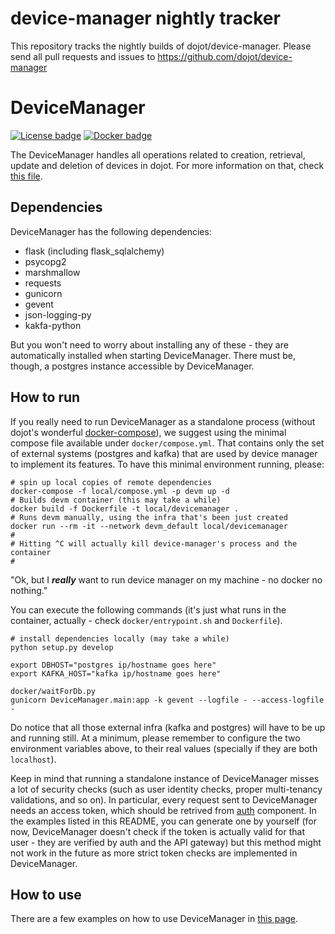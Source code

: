 # device-manager nightly tracker

This repository tracks the nightly builds of dojot/device-manager.
Please send all pull requests and issues to https://github.com/dojot/device-manager

# DeviceManager

[![License badge](https://img.shields.io/badge/license-GPL-blue.svg)](https://opensource.org/licenses/GPL-3.0)
[![Docker badge](https://img.shields.io/docker/pulls/dojot/iotagent-json.svg)](https://hub.docker.com/r/dojot/device-manager/)

The DeviceManager handles all operations related to creation, retrieval, update and deletion of devices in dojot. For more information
on that, check [this file](./docs/concepts.md).

## Dependencies

DeviceManager has the following dependencies:

- flask (including flask_sqlalchemy)
- psycopg2
- marshmallow
- requests
- gunicorn
- gevent
- json-logging-py
- kakfa-python

But you won't need to worry about installing any of these - they are automatically installed when starting DeviceManager.
There must be, though, a postgres instance accessible by DeviceManager.

## How to run

If you really need to run DeviceManager as a standalone process (without dojot's wonderful [docker-compose](https://github.com/dojot/docker-compose)), we suggest using the minimal compose
file available under `docker/compose.yml`. That contains only the set of external systems (postgres
and kafka) that are used by device manager to implement its features. To have this minimal environment
running, please:

```shell
# spin up local copies of remote dependencies
docker-compose -f local/compose.yml -p devm up -d
# Builds devm container (this may take a while)
docker build -f Dockerfile -t local/devicemanager .
# Runs devm manually, using the infra that's been just created
docker run --rm -it --network devm_default local/devicemanager
#
# Hitting ^C will actually kill device-manager's process and the container
#
```

"Ok, but I ***really*** want to run device manager on my machine - no docker no nothing."

 You can execute the following commands (it's just what runs in the container, actually - check
 `docker/entrypoint.sh` and `Dockerfile`).

```shell
# install dependencies locally (may take a while)
python setup.py develop

export DBHOST="postgres ip/hostname goes here"
export KAFKA_HOST="kafka ip/hostname goes here"

docker/waitForDb.py
gunicorn DeviceManager.main:app -k gevent --logfile - --access-logfile -
```

Do notice that all those external infra (kafka and postgres) will have to be up and running still.
At a minimum, please remember to configure the two environment variables above, to their real values
(specially if they are both `localhost`).

Keep in mind that running a standalone instance of DeviceManager misses a lot of security checks
(such as user identity checks, proper multi-tenancy validations, and so on). In particular,
every request sent to DeviceManager needs an access token, which should be retrived from
[auth](https://github.com/dojot/auth) component. In the examples listed in this README, you
can generate one by yourself (for now, DeviceManager doesn't check if the token is actually
valid for that user - they are verified by auth and the API gateway) but this method might not
work in the future as more strict token checks are implemented in DeviceManager.

## How to use

There are a few examples on how to use DeviceManager in [this page](./docs/using-device-manager.md).
